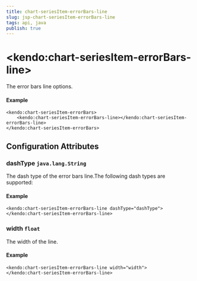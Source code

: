 ```yaml
---
title: chart-seriesItem-errorBars-line
slug: jsp-chart-seriesItem-errorBars-line
tags: api, java
publish: true
---
```


# \<kendo:chart-seriesItem-errorBars-line\>

The error bars line options.

#### Example
    <kendo:chart-seriesItem-errorBars>
        <kendo:chart-seriesItem-errorBars-line></kendo:chart-seriesItem-errorBars-line>
    </kendo:chart-seriesItem-errorBars>

## Configuration Attributes

### dashType `java.lang.String`

The dash type of the error bars line.The following dash types are supported:

#### Example
    <kendo:chart-seriesItem-errorBars-line dashType="dashType">
    </kendo:chart-seriesItem-errorBars-line>

### width `float`

The width of the line.

#### Example
    <kendo:chart-seriesItem-errorBars-line width="width">
    </kendo:chart-seriesItem-errorBars-line>

 
